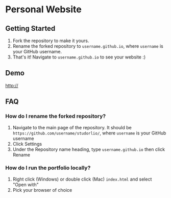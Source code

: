 # Personal Website

## Getting Started

1. Fork the repository to make it yours.
2. Rename the forked repository to `username.github.io`, where `username` is your GitHub username.
3. That's it! Navigate to `username.github.io` to see your website :)

## Demo

[http://](http://)

## FAQ

### How do I rename the forked repository?

1. Navigate to the main page of the repository. It should be `https://github.com/username/studorlio/`, where `username` is your GitHub username
2. Click Settings
3. Under the Repository name heading, type `username.github.io` then click Rename

### How do I run the portfolio locally?

1. Right click (Windows) or double click (Mac) `index.html` and select "Open with"
2. Pick your browser of choice
